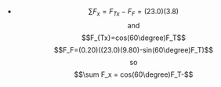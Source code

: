 - $$\sum F_x = F_{Tx} - F_F = (23.0)(3.8)$$
  $$\text{and}$$
  $$F_{Tx}=cos(60\degree)F_T$$
  $$F_F=(0.20)((23.0)(9.80)-sin(60\degree)F_T)$$
  $$\text{so}$$
  $$\sum F_x = cos(60\degree)F_T-$$